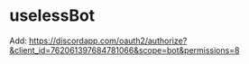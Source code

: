 # uselessBot

Add: https://discordapp.com/oauth2/authorize?&client_id=762061397684781066&scope=bot&permissions=8